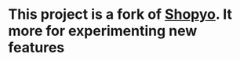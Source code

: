 # This project is a fork of [Shopyo](https://github.com/Abdur-rahmaanJ/shopyo). It more for experimenting new features